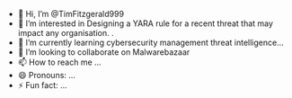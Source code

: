 - 👋 Hi, I’m @TimFitzgerald999
- 👀 I’m interested in Designing a YARA rule for a recent threat that may impact any
organisation.
.
- 🌱 I’m currently learning cybersecurity management threat intelligence...
- 💞️ I’m looking to collaborate on Malwarebazaar
- 📫 How to reach me ...
- 😄 Pronouns: ...
- ⚡ Fun fact: ...

<!---
TimFitzgerald999/TimFitzgerald999 is a ✨ special ✨ repository because its `README.md` (this file) appears on your GitHub profile.
You can click the Preview link to take a look at your changes.
--->

